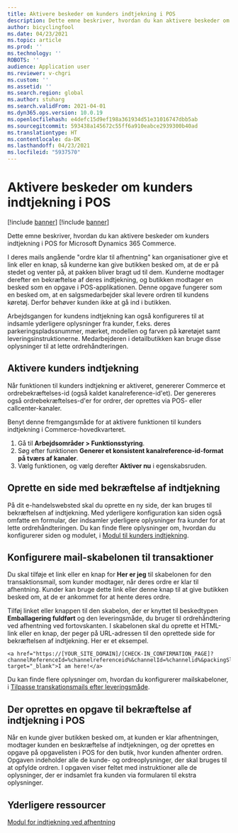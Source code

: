 ```yaml
---
title: Aktivere beskeder om kunders indtjekning i POS
description: Dette emne beskriver, hvordan du kan aktivere beskeder om kunders indtjekning i POS for Microsoft Dynamics 365 Commerce.
author: bicyclingfool
ms.date: 04/23/2021
ms.topic: article
ms.prod: ''
ms.technology: ''
ROBOTS: ''
audience: Application user
ms.reviewer: v-chgri
ms.custom: ''
ms.assetid: ''
ms.search.region: global
ms.author: stuharg
ms.search.validFrom: 2021-04-01
ms.dyn365.ops.version: 10.0.19
ms.openlocfilehash: e4defc15d9ef198a361934d51e31016747dbb5ab
ms.sourcegitcommit: 593438a145672c55ff6a910eabce2939300b40ad
ms.translationtype: HT
ms.contentlocale: da-DK
ms.lasthandoff: 04/23/2021
ms.locfileid: "5937570"
---
```

# <a name="enable-customer-check-in-notifications-in-point-of-sale-pos"></a>Aktivere beskeder om kunders indtjekning i POS

[!include [banner](includes/banner.md)]
[!include [banner](includes/preview-banner.md)]

Dette emne beskriver, hvordan du kan aktivere beskeder om kunders indtjekning i POS for Microsoft Dynamics 365 Commerce.

I deres mails angående "ordre klar til afhentning" kan organisationer give et link eller en knap, så kunderne kan give butikken besked om, at de er på stedet og venter på, at pakken bliver bragt ud til dem. Kunderne modtager derefter en bekræftelse af deres indtjekning, og butikken modtager en besked som en opgave i POS-applikationen. Denne opgave fungerer som en besked om, at en salgsmedarbejder skal levere ordren til kundens køretøj. Derfor behøver kunden ikke at gå ind i butikken.

Arbejdsgangen for kundens indtjekning kan også konfigureres til at indsamle yderligere oplysninger fra kunder, f.eks. deres parkeringspladssnummer, mærket, modellen og farven på køretøjet samt leveringsinstruktionerne. Medarbejderen i detailbutikken kan bruge disse oplysninger til at lette ordrehåndteringen.

## <a name="enable-customer-check-in"></a>Aktivere kunders indtjekning

Når funktionen til kunders indtjekning er aktiveret, genererer Commerce et ordrebekræftelses-id (også kaldet kanalreference-id'et). Der genereres også ordrebekræftelses-d'er for ordrer, der oprettes via POS- eller callcenter-kanaler. 

Benyt denne fremgangsmåde for at aktivere funktionen til kunders indtjekning i Commerce-hovedkvarteret.

1. Gå til **Arbejdsområder \> Funktionsstyring**.
2. Søg efter funktionen **Generer et konsistent kanalreference-id-format på tværs af kanaler**. 
3. Vælg funktionen, og vælg derefter **Aktiver nu** i egenskabsruden. 

## <a name="create-a-check-in-confirmation-page"></a>Oprette en side med bekræftelse af indtjekning

På dit e-handelswebsted skal du oprette en ny side, der kan bruges til bekræftelsen af indtjekning. Med yderligere konfiguration kan siden også omfatte en formular, der indsamler yderligere oplysninger fra kunder for at lette ordrehåndteringen. Du kan finde flere oplysninger om, hvordan du konfigurerer siden og modulet, i [Modul til kunders indtjekning](check-in-pickup-module.md).

## <a name="configure-the-transactional-email-template"></a>Konfigurere mail-skabelonen til transaktioner

Du skal tilføje et link eller en knap for **Her er jeg** til skabelonen for den transaktionsmail, som kunder modtager, når deres ordre er klar til afhentning. Kunder kan bruge dette link eller denne knap til at give butikken besked om, at de er ankommet for at hente deres ordre. 

Tilføj linket eller knappen til den skabelon, der er knyttet til beskedtypen **Emballagering fuldført** og den leveringsmåde, du bruger til ordrehåndtering ved afhentning ved fortovskanten. I skabelonen skal du oprette et HTML-link eller en knap, der peger på URL-adressen til den oprettede side for bekræftelsen af indtjekning. Her er et eksempel.

```
<a href="https://[YOUR_SITE_DOMAIN]/[CHECK-IN_CONFIRMATION_PAGE]?channelReferenceId=%channelreferenceid%&channelId=%channelid%&packingSlipId=%packingslipid%" target="_blank">I am here!</a>
```
Du kan finde flere oplysninger om, hvordan du konfigurerer mailskabeloner, i [Tilpasse transkationsmails efter leveringsmåde](customize-email-delivery-mode.md). 

## <a name="a-check-in-confirmation-task-is-created-in-pos"></a>Der oprettes en opgave til bekræftelse af indtjekning i POS

Når en kunde giver butikken besked om, at kunden er klar afhentningen, modtager kunden en beskræftelse af indtjekningen, og der oprettes en opgave på opgavelisten i POS for den butik, hvor kunden afhenter ordren. Opgaven indeholder alle de kunde- og ordreoplysninger, der skal bruges til at opfylde ordren. I opgaven viser feltet med instruktioner alle de oplysninger, der er indsamlet fra kunden via formularen til ekstra oplysninger. 

## <a name="additional-resources"></a>Yderligere ressourcer

[Modul for indtjekning ved afhentning](check-in-pickup-module.md)
